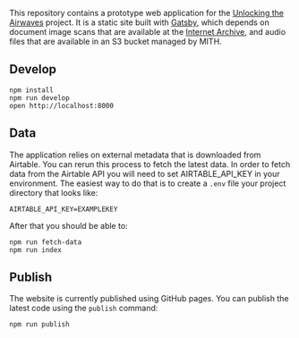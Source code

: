 This repository contains a prototype web application for the [Unlocking the
Airwaves] project. It is a static site built with [Gatsby], which depends on
document image scans that are available at the [Internet Archive], and audio files
that are available in an S3 bucket managed by MITH.

## Develop

    npm install
    npm run develop
    open http://localhost:8000

## Data

The application relies on external metadata that is downloaded from Airtable.
You can rerun this process to fetch the latest data. In order to fetch data from
the Airtable API you will need to set AIRTABLE_API_KEY in your environment. The
easiest way to do that is to create a `.env` file your project directory that
looks like:


    AIRTABLE_API_KEY=EXAMPLEKEY

After that you should be able to:

    npm run fetch-data
    npm run index

## Publish

The website is currently published using GitHub pages. You can publish the
latest code using the `publish` command:

    npm run publish

[Unlocking the Airwaves]: https://mith.umd.edu/research/unlocking-the-airwaves/
[NAEB]: https://en.wikipedia.org/wiki/National_Association_of_Educational_Broadcasters
[Gatsby]: https://www.gatsbyjs.org/
[Internet Archive]: https://archive.org/search.php?query=creator%3A%22National+Association+of+Educational+Broadcasters%22

